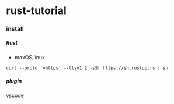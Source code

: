 # rust-tutorial

### install

##### Rust
- maxOS,linux
```
curl --proto '=https' --tlsv1.2 -sSf https://sh.rustup.rs | sh
```

##### plugin
[vscode](https://marketplace.visualstudio.com/items?itemName=rust-lang.rust)